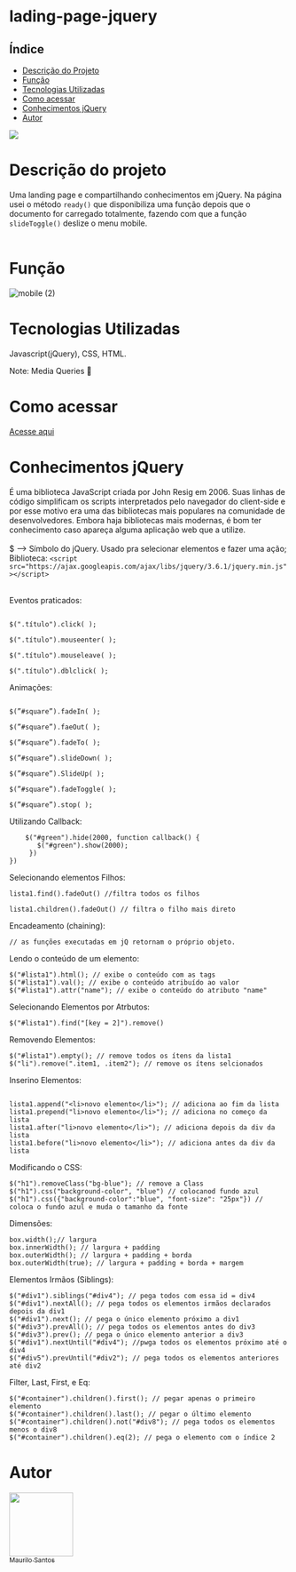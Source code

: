 # lading-page-jquery
## Índice
<!--ts-->
* [Descrição do Projeto](#descrição-do-projeto-)
* [Função](#função-)
* [Tecnologias Utilizadas](#tecnologias-utilizadas-)
* [Como acessar](#como-acessar-)
* [Conhecimentos jQuery](#conhecimentos-jquery-)
* [Autor](#autor-)
<!--te-->
<img src="https://img.shields.io/badge/status-completo-green"><br>

# Descrição do projeto <br>
Uma landing page e compartilhando conhecimentos em jQuery. Na página usei o método `ready()` que disponibiliza uma função depois que o documento for carregado totalmente, fazendo com que a função `slideToggle()` deslize o menu mobile.<br><br>

# Função <br>
![mobile (2)](https://user-images.githubusercontent.com/109925535/189507685-d21cfc7c-eabe-4028-a865-42f4edaa193f.gif)


# Tecnologias Utilizadas <br>
Javascript(jQuery), CSS, HTML.</br>

Note: Media Queries 📲

# Como acessar <br>
<a href="https://maurilosantos.github.io/lading-page-jquery/">Acesse aqui</a>

# Conhecimentos jQuery <br>
É uma biblioteca JavaScript criada por John Resig em 2006. Suas linhas de código simplificam os scripts interpretados pelo navegador do client-side e por esse motivo era uma das bibliotecas mais populares na comunidade de desenvolvedores. Embora haja bibliotecas mais modernas, é bom ter conhecimento caso apareça alguma aplicação web que a utilize.<br><br>
$ —> Símbolo do jQuery. Usado pra selecionar elementos e fazer uma ação;<br>
Biblioteca: `<script src="https://ajax.googleapis.com/ajax/libs/jquery/3.6.1/jquery.min.js"></script>`<br><br>

Eventos praticados: <br>
```$(".título").hide( );

$(".título").click( );

$(".título").mouseenter( );

$(".título").mouseleave( );

$(".título").dblclick( );
```

Animações:<br>
```$(”#button”).click( ( ) ⇒{ 

$(”#square”).fadeIn( ); 

$(”#square”).faeOut( );

$(”#square”).fadeTo( );

$(”#square”).slideDown( );

$(”#square”).SlideUp( );

$(”#square”).fadeToggle( );

$(”#square”).stop( );
```

Utilizando Callback:<br>
```$("#button").click( () => {
    $("#green").hide(2000, function callback() {
       $("#green").show(2000);
     })
})
```
Selecionando elementos Filhos:<br>
```let lista1 = $("#lista1");
lista1.find().fadeOut() //filtra todos os filhos

lista1.children().fadeOut() // filtra o filho mais direto
```
Encadeamento (chaining):<br>
```let jQ = $("#lista1").slideUp(2000).slideDown(1000).fadeOut(1000);
// as funções executadas em jQ retornam o próprio objeto.
```
Lendo o conteúdo de um elemento:<br>
```$("#lista1").text(); // exibe o conteúdo display
$("#lista1").html(); // exibe o conteúdo com as tags
$("#lista1").val(); // exibe o conteúdo atribuído ao valor
$("#lista1").attr("name"); // exibe o conteúdo do atributo "name" 
```
Selecionando Elementos por Atrbutos:<br>
```// colocamos a [ key ] de um ítem para realizar a ação
$("#lista1").find("[key = 2]").remove()
```
Removendo Elementos:<br>
```$("#lista1").remove(); //remove toda a lista1 inclusive
$("#lista1").empty(); // remove todos os ítens da lista1
$("li").remove(".item1, .item2"); // remove os ítens selcionados
```
Inserino Elementos:<br>
```let lista1 = $("#lista1");

lista1.append("<li>novo elemento</li>"); // adiciona ao fim da lista
lista1.prepend("li>novo elemento</li>"); // adiciona no começo da lista
lista1.after("li>novo elemento</li>"); // adiciona depois da div da lista
lista1.before("li>novo elemento</li>"); // adiciona antes da div da lista
```
Modificando o CSS:<br>
```$("h1").addClass("bg-blue"); // adiciona uma Class
$("h1").removeClass("bg-blue"); // remove a Class
$("h1").css("background-color", "blue") // colocanod fundo azul
$("h1").css({"background-color":"blue", "font-size": "25px"}) // coloca o fundo azul e muda o tamanho da fonte
```
Dimensões:<br>
```let box = $(".box");
box.width();// largura
box.innerWidth(); // largura + padding
box.outerWidth(); // largura + padding + borda
box.outerWidth(true); // largura + padding + borda + margem
```
Elementos Irmãos (Siblings):<br>
```$("#div1").siblings(); // pega todos os elementos irmãos (mesmo nível) da div1
$("#div1").siblings("#div4"); // pega todos com essa id = div4
$("#div1").nextAll(); // pega todos os elementos irmãos declarados depois da div1
$("#div1").next(); // pega o único elemento próximo a div1
$("#div3").prevAll(); // pega todos os elementos antes do div3
$("#div3").prev(); // pega o único elemento anterior a div3
$("#div1").nextUntil("#div4"); //pwga todos os elementos próximo até o div4
$("#div5").prevUntil("#div2"); // pega todos os elementos anteriores até div2
```
Filter, Last, First, e Eq:<br>
```$("div").filter(".div1"); // seleção da div e filtrar apenas quem é div1
$("#container").children().first(); // pegar apenas o primeiro elemento
$("#container").children().last(); // pegar o último elemento
$("#container").children().not("#div8"); // pega todos os elementos menos o div8
$("#container").children().eq(2); // pega o elemento com o índice 2
```


# Autor <br>

[<img src="https://avatars.githubusercontent.com/u/109925535?v=4" width=115><br><sub>Maurilo Santos</sub>](https://github.com/maurilosantos) 



